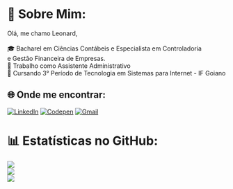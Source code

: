 # 💫 Sobre Mim:
Olá, me chamo Leonard,<br><br>🎓 Bacharel em Ciências Contábeis e Especialista em Controladoria<br>e Gestão Financeira de Empresas.<br>💼 Trabalho como Assistente Administrativo <br>📖 Cursando 3° Período de Tecnologia em Sistemas para Internet - IF Goiano<br>


## 🌐 Onde me encontrar:
[![LinkedIn](https://img.shields.io/badge/LinkedIn-0077B5?style=for-the-badge&logo=linkedin&logoColor=white)](https://www.linkedin.com/in/leonard-do-vale-6b9590124) [![Codepen](https://img.shields.io/badge/Codepen-000000?style=for-the-badge&logo=codepen&logoColor=white)](https://codepen.io/leonardvale) [![Gmail](https://img.shields.io/badge/Gmail-333333?style=for-the-badge&logo=gmail&logoColor=red)](mailto:leordvale@gmail.com)
</a>
# 📊 Estatísticas no GitHub:
![](https://github-readme-stats.vercel.app/api?username=leoRDvale&theme=dark&hide_border=false&include_all_commits=true&count_private=false)<br/>
![](https://github-readme-streak-stats.herokuapp.com/?user=leoRDvale&theme=dark&hide_border=false)<br/>
![](https://github-readme-stats.vercel.app/api/top-langs/?username=leoRDvale&theme=dark&hide_border=false&include_all_commits=true&count_private=false&layout=compact)

<!-- Proudly created with GPRM ( https://gprm.itsvg.in ) -->
